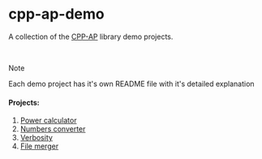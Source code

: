 # cpp-ap-demo

A collection of the [CPP-AP](https://github.com/SpectraL519/cpp-ap) library demo projects.

<br />

> [!NOTE]
> Each demo project has it's own README file with it's detailed explanation

#### Projects:

1. [Power calculator](power_calculator/)
2. [Numbers converter](numbers_converter/)
3. [Verbosity](verbosity/)
4. [File merger](file_merger)
